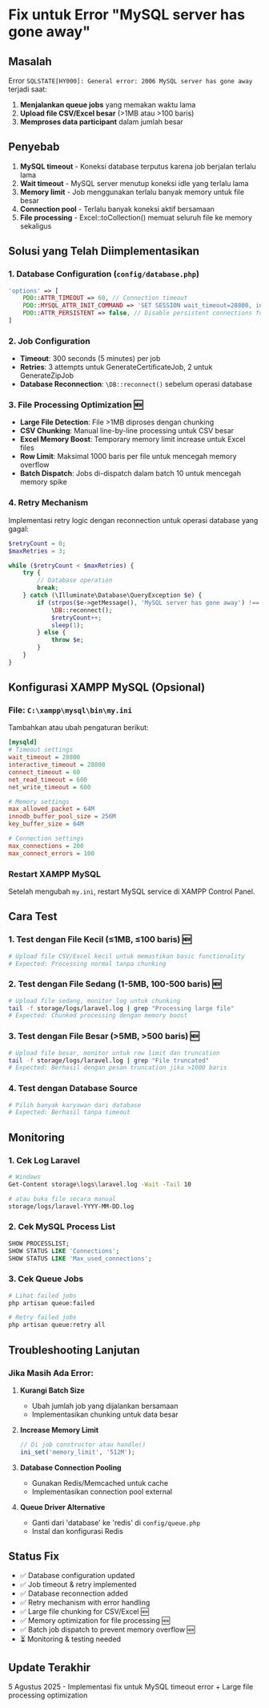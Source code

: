 # Fix untuk Error "MySQL server has gone away"

## Masalah
Error `SQLSTATE[HY000]: General error: 2006 MySQL server has gone away` terjadi saat:
1. **Menjalankan queue jobs** yang memakan waktu lama
2. **Upload file CSV/Excel besar** (>1MB atau >100 baris)
3. **Memproses data participant** dalam jumlah besar

## Penyebab
1. **MySQL timeout** - Koneksi database terputus karena job berjalan terlalu lama
2. **Wait timeout** - MySQL server menutup koneksi idle yang terlalu lama
3. **Memory limit** - Job menggunakan terlalu banyak memory untuk file besar
4. **Connection pool** - Terlalu banyak koneksi aktif bersamaan
5. **File processing** - Excel::toCollection() memuat seluruh file ke memory sekaligus

## Solusi yang Telah Diimplementasikan

### 1. Database Configuration (`config/database.php`)
```php
'options' => [
    PDO::ATTR_TIMEOUT => 60, // Connection timeout
    PDO::MYSQL_ATTR_INIT_COMMAND => 'SET SESSION wait_timeout=28800, interactive_timeout=28800',
    PDO::ATTR_PERSISTENT => false, // Disable persistent connections for queue jobs
]
```

### 2. Job Configuration
- **Timeout**: 300 seconds (5 minutes) per job
- **Retries**: 3 attempts untuk GenerateCertificateJob, 2 untuk GenerateZipJob
- **Database Reconnection**: `\DB::reconnect()` sebelum operasi database

### 3. File Processing Optimization 🆕
- **Large File Detection**: File >1MB diproses dengan chunking
- **CSV Chunking**: Manual line-by-line processing untuk CSV besar
- **Excel Memory Boost**: Temporary memory limit increase untuk Excel files
- **Row Limit**: Maksimal 1000 baris per file untuk mencegah memory overflow
- **Batch Dispatch**: Jobs di-dispatch dalam batch 10 untuk mencegah memory spike

### 4. Retry Mechanism
Implementasi retry logic dengan reconnection untuk operasi database yang gagal:
```php
$retryCount = 0;
$maxRetries = 3;

while ($retryCount < $maxRetries) {
    try {
        // Database operation
        break;
    } catch (\Illuminate\Database\QueryException $e) {
        if (strpos($e->getMessage(), 'MySQL server has gone away') !== false) {
            \DB::reconnect();
            $retryCount++;
            sleep(1);
        } else {
            throw $e;
        }
    }
}
```

## Konfigurasi XAMPP MySQL (Opsional)

### File: `C:\xampp\mysql\bin\my.ini`
Tambahkan atau ubah pengaturan berikut:

```ini
[mysqld]
# Timeout settings
wait_timeout = 28800
interactive_timeout = 28800
connect_timeout = 60
net_read_timeout = 600
net_write_timeout = 600

# Memory settings
max_allowed_packet = 64M
innodb_buffer_pool_size = 256M
key_buffer_size = 64M

# Connection settings
max_connections = 200
max_connect_errors = 100
```

### Restart XAMPP MySQL
Setelah mengubah `my.ini`, restart MySQL service di XAMPP Control Panel.

## Cara Test

### 1. Test dengan File Kecil (≤1MB, ≤100 baris) 🆕
```bash
# Upload file CSV/Excel kecil untuk memastikan basic functionality
# Expected: Processing normal tanpa chunking
```

### 2. Test dengan File Sedang (1-5MB, 100-500 baris) 🆕
```bash
# Upload file sedang, monitor log untuk chunking
tail -f storage/logs/laravel.log | grep "Processing large file"
# Expected: Chunked processing dengan memory boost
```

### 3. Test dengan File Besar (>5MB, >500 baris) 🆕
```bash
# Upload file besar, monitor untuk row limit dan truncation
tail -f storage/logs/laravel.log | grep "File truncated"
# Expected: Berhasil dengan pesan truncation jika >1000 baris
```

### 4. Test dengan Database Source
```bash
# Pilih banyak karyawan dari database
# Expected: Berhasil tanpa timeout
```

## Monitoring

### 1. Cek Log Laravel
```bash
# Windows
Get-Content storage\logs\laravel.log -Wait -Tail 10

# atau buka file secara manual
storage/logs/laravel-YYYY-MM-DD.log
```

### 2. Cek MySQL Process List
```sql
SHOW PROCESSLIST;
SHOW STATUS LIKE 'Connections';
SHOW STATUS LIKE 'Max_used_connections';
```

### 3. Cek Queue Jobs
```bash
# Lihat failed jobs
php artisan queue:failed

# Retry failed jobs
php artisan queue:retry all
```

## Troubleshooting Lanjutan

### Jika Masih Ada Error:

1. **Kurangi Batch Size**
   - Ubah jumlah job yang dijalankan bersamaan
   - Implementasikan chunking untuk data besar

2. **Increase Memory Limit**
   ```php
   // Di job constructor atau handle()
   ini_set('memory_limit', '512M');
   ```

3. **Database Connection Pooling**
   - Gunakan Redis/Memcached untuk cache
   - Implementasikan connection pool external

4. **Queue Driver Alternative**
   - Ganti dari 'database' ke 'redis' di `config/queue.php`
   - Instal dan konfigurasi Redis

## Status Fix
- ✅ Database configuration updated
- ✅ Job timeout & retry implemented  
- ✅ Database reconnection added
- ✅ Retry mechanism with error handling
- ✅ Large file chunking for CSV/Excel 🆕
- ✅ Memory optimization for file processing 🆕
- ✅ Batch job dispatch to prevent memory overflow 🆕
- ⏳ Monitoring & testing needed

## Update Terakhir
5 Agustus 2025 - Implementasi fix untuk MySQL timeout error + Large file processing optimization
